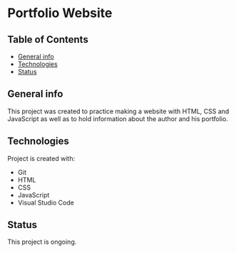 # Portfolio Website

## Table of Contents
* [General info](#general-info)
* [Technologies](#technologies)
* [Status](#status)

## General info
This project was created to practice making a website with HTML, CSS and JavaScript as well as to hold information about the author and his portfolio.
	
## Technologies
Project is created with:
* Git
* HTML
* CSS
* JavaScript
* Visual Studio Code

	
## Status 
This project is ongoing.
